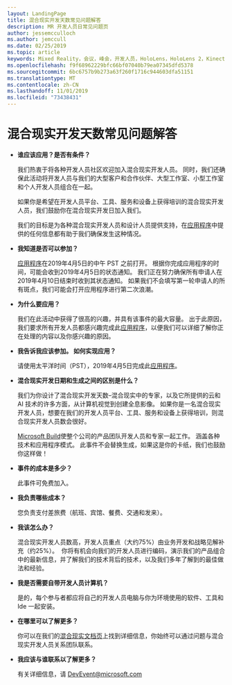 ```yaml
---
layout: LandingPage
title: 混合现实开发天数常见问题解答
description: MR 开发人员日常见问题页
author: jessemcculloch
ms.author: jemccull
ms.date: 02/25/2019
ms.topic: article
keywords: Mixed Reality，会议，峰会，开发人员，HoloLens，HoloLens 2，Kinect
ms.openlocfilehash: f9f68962229bfc66bf07040b79ea07345dfd5378
ms.sourcegitcommit: 6bc6757b9b273a63f260f1716c944603dfa51151
ms.translationtype: MT
ms.contentlocale: zh-CN
ms.lasthandoff: 11/01/2019
ms.locfileid: "73438431"
---
```

# <a name="mixed-reality-dev-days-faq"></a>混合现实开发天数常见问题解答

* **谁应该应用？是否有条件？**
    
    我们热衷于将各种开发人员社区欢迎加入混合现实开发人员。 同时，我们还确保此活动将开发人员与我们的大型客户和合作伙伴、大型工作室、小型工作室和个人开发人员组合在一起。

    如果你是希望在开发人员平台、工具、服务和设备上获得培训的混合现实开发人员，我们鼓励你在混合现实开发日加入我们。

    我们的目标是为各种混合现实开发人员和设计人员提供支持，在[应用程序](https://aka.ms/MRDevDayApplication)中提供的任何信息都有助于我们确保发生这种情况。

* **我知道是否可以参加？**

    [应用程序](https://aka.ms/MRDevDayApplication)在2019年4月5日的中午 PST 之前打开。 根据你完成应用程序的时间，可能会收到2019年4月5日的状态通知。 我们正在努力确保所有申请人在2019年4月10日结束时收到其状态通知。 如果我们不会填写第一轮申请人的所有斑点，我们可能会打开应用程序进行第二次浪潮。

* **为什么要应用？**

    我们在此活动中获得了很高的兴趣，并具有该事件的最大容量。 出于此原因，我们要求所有开发人员都感兴趣完成此[应用程序](https://aka.ms/MRDevDayApplication)，以便我们可以详细了解你正在处理的内容以及你感兴趣的原因。

* **我告诉我应该参加。 如何实现应用？**

    请使用太平洋时间（PST），2019年4月5日完成此[应用程序](https://aka.ms/MRDevDayApplication)。

* **混合现实开发日期和生成之间的区别是什么？**

    我们为你设计了混合现实开发天数–混合现实中的专家，以及它所提供的云和 AI 技术的许多方面，从计算机视觉到创建全息影像。 如果你是一名混合现实开发人员，想要在我们的开发人员平台、工具、服务和设备上获得培训，则混合现实开发人员数会很好。 

    [Microsoft Build](https://www.microsoft.com//build)使整个公司的产品团队开发人员和专家一起工作。 涵盖各种技术和应用程序模式。 此事件不会替换生成，如果这是你的卡纸，我们也鼓励你这样做！ 

* **事件的成本是多少？**

    此事件可免费加入。

* **我负责哪些成本？**

    您负责支付差旅费（航班、宾馆、餐费、交通和发来）。

* **我该怎么办？**

    混合现实开发人员数高，开发人员重点（大约75%）由业务开发和战略见解补充（约25%）。  你将有机会向我们的开发人员进行编码，演示我们的产品组合中的最新信息，并了解我们的技术背后的技术，以及我们多年了解到的最佳做法和经验。

* **我是否需要自带开发人员计算机？**

    是的，每个参与者都应将自己的开发人员电脑与你为环境使用的软件、工具和 Ide 一起安装。

* **在哪里可以了解更多？**

    你可以在我们的[混合现实文档页](mr-dev-days.md)上找到详细信息，你始终可以通过问题与混合现实开发人员关系团队联系。

* **我应该与谁联系以了解更多？**

    有关详细信息，请 DevEvent@microsoft.com
